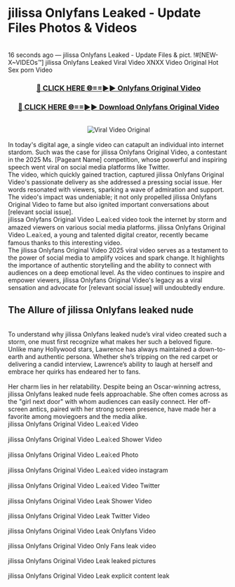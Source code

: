 # jilissa Onlyfans Leaked - Update Files Photos & Videos 
<br>
16 seconds ago — jilissa Onlyfans Leaked - Update Files & pict. !#[NEW-X~VIDEOs™] jilissa Onlyfans Leaked Viral Video XNXX Video Original Hot Sex porn Video
<br>
<div align="center">
<h3><a href="http://freeplayer.one?title=jilissa&ref=25OR" rel="nofollow">🔴 CLICK HERE 🌐==►► Onlyfans Original Video</a></h3>
<h3><a href="http://freeplayer.one?title=jilissa&ref=25OR" rel="nofollow">🔴 CLICK HERE 🌐==►► Download Onlyfans Original Video</a></h3>
<br>
<a href="http://freeplayer.one?title=jilissa&ref=25OR" rel="nofollow" data-target="animated-image.originalLink"><img src="https://i.ibb.co.com/xMMVF88/686577567.gif" alt="Viral Video Original" style="max-width: 100%; display: inline-block;" data-target="animated-image.originalImage"></a>
</div>
<br>
In today's digital age, a single video can catapult an individual into internet stardom. Such was the case for jilissa Onlyfans Original Video, a contestant in the 2025 Ms. [Pageant Name] competition, whose powerful and inspiring speech went viral on social media platforms like Twitter.
<br>
The video, which quickly gained traction, captured jilissa Onlyfans Original Video's passionate delivery as she addressed a pressing social issue. Her words resonated with viewers, sparking a wave of admiration and support. The video's impact was undeniable; it not only propelled jilissa Onlyfans Original Video to fame but also ignited important conversations about [relevant social issue].
<br>
jilissa Onlyfans Original Video L.ea𝚔ed video took the internet by storm and amazed viewers on various social media platforms. jilissa Onlyfans Original Video L.ea𝚔ed, a young and talented digital creator, recently became famous thanks to this interesting video.
<br>
The jilissa Onlyfans Original Video 2025 viral video serves as a testament to the power of social media to amplify voices and spark change. It highlights the importance of authentic storytelling and the ability to connect with audiences on a deep emotional level. As the video continues to inspire and empower viewers, jilissa Onlyfans Original Video's legacy as a viral sensation and advocate for [relevant social issue] will undoubtedly endure.
<br>
<h2>The Allure of jilissa Onlyfans leaked nude</h2>
<br>
To understand why jilissa Onlyfans leaked nude’s viral video created such a storm, one must first recognize what makes her such a beloved figure. Unlike many Hollywood stars, Lawrence has always maintained a down-to-earth and authentic persona. Whether she’s tripping on the red carpet or delivering a candid interview, Lawrence’s ability to laugh at herself and embrace her quirks has endeared her to fans.
<br><br>
Her charm lies in her relatability. Despite being an Oscar-winning actress, jilissa Onlyfans leaked nude feels approachable. She often comes across as the "girl next door" with whom audiences can easily connect. Her off-screen antics, paired with her strong screen presence, have made her a favorite among moviegoers and the media alike.
<br>
jilissa Onlyfans Original Video L.ea𝚔ed Video
<br><br>
jilissa Onlyfans Original Video L.ea𝚔ed Shower Video
<br><br>
jilissa Onlyfans Original Video L.ea𝚔ed Photo
<br><br>
jilissa Onlyfans Original Video L.ea𝚔ed video instagram
<br><br>
jilissa Onlyfans Original Video L.ea𝚔ed Video Twitter
<br><br>
jilissa Onlyfans Original Video Leak Shower Video
<br><br>
jilissa Onlyfans Original Video Leak Twitter Video
<br><br>
jilissa Onlyfans Original Video Leak Onlyfans Video
<br><br>
jilissa Onlyfans Original Video Only Fans leak video
<br><br>
jilissa Onlyfans Original Video Leak leaked pictures
<br><br>
jilissa Onlyfans Original Video Leak explicit content leak